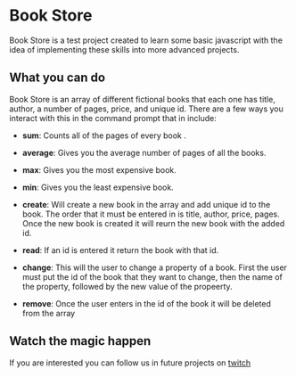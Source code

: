 # Book Store

Book Store is a test project created to learn some basic javascript with the idea of implementing these skills into more advanced projects. 

## What you can do

Book Store is an array of different fictional books that each one has title, author, a number of pages, price, and unique id. There are a few ways you interact with this in the command prompt that in include:

- **sum**: Counts all of the pages of every book .

- **average**: Gives you the average number of pages of all the books.

- **max**: Gives you the most expensive book.

- **min**: Gives you the least expensive book.

- **create**: Will create a new book in the array and add unique id to the book. The order that it must be entered in is title, author, price, pages. Once the new book is created it will reurn the new book with the added id.

- **read**: If an id is entered it return the book with that id.

- **change**: This will the user to change a property of a book. First the user must put the id of the book that they want to change, then the name of the property, followed by the new value of the propeerty.

- **remove**: Once the user enters in the id of the book it will be deleted from the array

## Watch the magic happen

If you are interested you can follow us in future projects on [twitch](https://www.twitch.tv/sparklekitten/)
